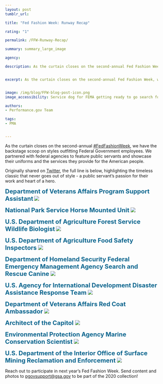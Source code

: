 ```yaml
---
layout: post
tumblr_url:

title: "Fed Fashion Week: Runway Recap"

rating: "1"

permalink: /FFW-Runway-Recap/

summary: summary_large_image

agency:

description: As the curtain closes on the second-annual Fed Fashion Week, we have the backstage scoop on styles outfitting Federal Government employees. We partnered with agencies to feature public servants and showcase their uniforms and the services they provide for the American people.


excerpt: As the curtain closes on the second-annual Fed Fashion Week, we have the backstage scoop on styles outfitting Federal Government employees. We partnered with agencies to feature public servants and showcase their uniforms and the services they provide for the American people.


image: /img/blog/FFW-blog-post-icon.png
image_accessibility: Service dog for FEMA getting ready to go search for hurricane survivors in Puerto Rico.

authors:
- Performance.gov Team

tags:
- PMA


---
```

As the curtain closes on the second-annual [#FedFashionWeek](https://twitter.com/hashtag/FedFashionWeek?src=hashtag_click), we have the backstage scoop on styles outfitting Federal Government employees. We partnered with federal agencies to feature public servants and showcase their uniforms and the services they provide for the American people.

Originally shared on [Twitter](https://twitter.com/PerformanceGov), the full line is below, highlighting the timeless classic that never goes out of style - a public servant’s passion for their work and heart of a hero.

<b style="font-size: 20px; color: 07648d">**Department of Veterans Affairs Program Support Assistant**</b>
<a href="{{ site.baseurl }}/img/blog/FFW-fema"><img src="{{ site.baseurl }}/img/blog/FFW-fema.png"></a>

<b style="font-size: 20px; color: 07648d">**National Park Service Horse Mounted Unit**</b>
<a href="{{ site.baseurl }}/img/blog/FFW-uspo"><img src="{{ site.baseurl }}/img/blog/FFW-uspo.png"></a>

<b style="font-size: 20px; color: 07648d">**U.S. Department of Agriculture Forest Service Wildlife Biologist**</b>
<a href="{{ site.baseurl }}/img/blog/FFW-usda"><img src="{{ site.baseurl }}/img/blog/FFW-usda.png"></a>

<b style="font-size: 20px; color: 07648d">**U.S. Department of Agriculture Food Safety Inspectors** </b>
<a href="{{ site.baseurl }}/img/blog/FFW-usda-1"><img src="{{ site.baseurl }}/img/blog/FFW-usda-1.png"></a>

<b style="font-size: 20px; color: 07648d">**Department of Homeland Security Federal Emergency Management Agency Search and Rescue Canine** </b>
<a href="{{ site.baseurl }}/img/blog/FFW-fema-1"><img src="{{ site.baseurl }}/img/blog/FFW-fema-1.png"></a>

<b style="font-size: 20px; color: 07648d">**U.S. Agency for International Development Disaster Assistance Response Team** </b>
<a href="{{ site.baseurl }}/img/blog/FFW-usaid"><img src="{{ site.baseurl }}/img/blog/FFW-usaid.png"></a>

<b style="font-size: 20px; color: 07648d">**Department of Veterans Affairs Red Coat Ambassador** </b>
<a href="{{ site.baseurl }}/img/blog/FFW-va"><img src="{{ site.baseurl }}/img/blog/FFW-va.PNG"></a>

<b style="font-size: 20px; color: 07648d">**Architect of the Capitol** </b>
<a href="{{ site.baseurl }}/img/blog/FFW-capitol"><img src="{{ site.baseurl }}/img/blog/FFW-capitol.PNG"></a>

<b style="font-size: 20px; color: 07648d">**Environmental Protection Agency Marine Conservation Scientist** </b>
<a href="{{ site.baseurl }}/img/blog/FFW-epa"><img src="{{ site.baseurl }}/img/blog/FFW-epa.PNG"></a>

<b style="font-size: 20px; color: 07648d">**U.S. Department of the Interior Office of Surface Mining Reclamation and Enforcement** </b>
<a href="{{ site.baseurl }}/img/blog/FFW-interior"><img src="{{ site.baseurl }}/img/blog/FFW-interior.PNG"></a>

Reach out to participate in next year’s Fed Fashion Week. Send content and photos to [pgovsupport@gsa.gov](pgovsupport@gsa.gov) to be part of the 2020 collection!
